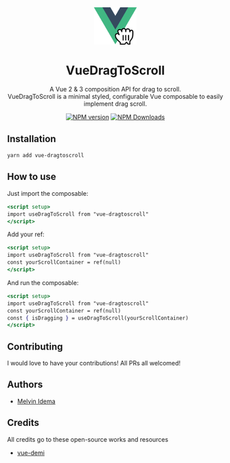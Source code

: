 <br />
<p align="center">
  <a href="https://github.com/unovue/radix-vue">
    <img src="./docs/assets/VueDragToScroll-logo-v1.svg" alt="Logo" width="100" />
  </a>

<h1 align="center">
VueDragToScroll
</h1>
<p align="center">
A Vue 2 & 3 composition API for drag to scroll.<br>
VueDragToScroll is a minimal styled, configurable Vue composable to easily implement drag scroll.
<p>

<p align="center">
</a>
<a href="https://www.npmjs.com/package/vue-dragtoscroll" target="__blank"><img src="https://img.shields.io/npm/v/vue-dragtoscroll?style=flat&colorA=002438&colorB=41c399" alt="NPM version"></a>
<a href="https://www.npmjs.com/package/vue-dragtoscroll" target="__blank"><img alt="NPM Downloads" src="https://img.shields.io/npm/dm/vue-dragtoscroll?flat&colorA=002438&colorB=41c399"></a>
</p>

## Installation
```bash
yarn add vue-dragtoscroll
```

## How to use

Just import the composable:
```jsx
<script setup>
import useDragToScroll from "vue-dragtoscroll"
</script>
```
Add your ref:
```jsx
<script setup>
import useDragToScroll from "vue-dragtoscroll"
const yourScrollContainer = ref(null)
</script>
```
And run the composable:
```jsx
<script setup>
import useDragToScroll from "vue-dragtoscroll"
const yourScrollContainer = ref(null)
const { isDragging } = useDragToScroll(yourScrollContainer)
</script>
```

## Contributing

I would love to have your contributions! All PRs all welcomed!

## Authors

- [Melvin Idema](https://github.com/melvinidema)

## Credits
All credits go to these open-source works and resources
- [vue-demi](https://github.com/vueuse/vue-demi)